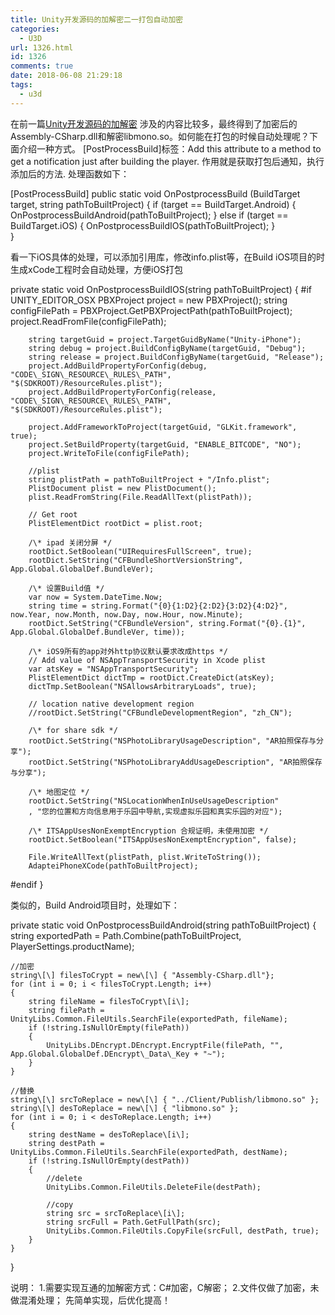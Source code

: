 ```yaml
---
title: Unity开发源码的加解密二一打包自动加密
categories:
  - U3D
url: 1326.html
id: 1326
comments: true
date: 2018-06-08 21:29:18
tags:
  - u3d
---
```


在前一篇[Unity开发源码的加解密](http://www.le-more.com/?p=1311) 涉及的内容比较多，最终得到了加密后的Assembly-CSharp.dll和解密libmono.so。如何能在打包的时候自动处理呢？下面介绍一种方式。 \[PostProcessBuild\]标签：Add this attribute to a method to get a notification just after building the player. 作用就是获取打包后通知，执行添加后的方法. 处理函数如下：

\[PostProcessBuild\]
public static void OnPostprocessBuild (BuildTarget target, string pathToBuiltProject)
{
    if (target == BuildTarget.Android)
    {
        OnPostprocessBuildAndroid(pathToBuiltProject);
    }
    else if (target == BuildTarget.iOS)
    {
        OnPostprocessBuildIOS(pathToBuiltProject);
    }			
}

看一下iOS具体的处理，可以添加引用库，修改info.plist等，在Build iOS项目的时生成xCode工程时会自动处理，方便iOS打包

 private static void OnPostprocessBuildIOS(string pathToBuiltProject)
    {
#if UNITY\_EDITOR\_OSX
        PBXProject project = new PBXProject();
        string configFilePath = PBXProject.GetPBXProjectPath(pathToBuiltProject);
        project.ReadFromFile(configFilePath);
       
        string targetGuid = project.TargetGuidByName("Unity-iPhone");
        string debug = project.BuildConfigByName(targetGuid, "Debug");
        string release = project.BuildConfigByName(targetGuid, "Release");
        project.AddBuildPropertyForConfig(debug, "CODE\_SIGN\_RESOURCE\_RULES\_PATH", "$(SDKROOT)/ResourceRules.plist");
        project.AddBuildPropertyForConfig(release, "CODE\_SIGN\_RESOURCE\_RULES\_PATH", "$(SDKROOT)/ResourceRules.plist");

        project.AddFrameworkToProject(targetGuid, "GLKit.framework", true);
        project.SetBuildProperty(targetGuid, "ENABLE_BITCODE", "NO");
        project.WriteToFile(configFilePath);

        //plist
        string plistPath = pathToBuiltProject + "/Info.plist";
        PlistDocument plist = new PlistDocument();
        plist.ReadFromString(File.ReadAllText(plistPath));

        // Get root
        PlistElementDict rootDict = plist.root;
        
        /\* ipad 关闭分屏 */
        rootDict.SetBoolean("UIRequiresFullScreen", true);
        rootDict.SetString("CFBundleShortVersionString", App.Global.GlobalDef.BundleVer);

        /\* 设置Build值 */
        var now = System.DateTime.Now;
        string time = string.Format("{0}{1:D2}{2:D2}{3:D2}{4:D2}", now.Year, now.Month, now.Day, now.Hour, now.Minute);
        rootDict.SetString("CFBundleVersion", string.Format("{0}.{1}", App.Global.GlobalDef.BundleVer, time));

        /\* iOS9所有的app对外http协议默认要求改成https */
        // Add value of NSAppTransportSecurity in Xcode plist
        var atsKey = "NSAppTransportSecurity";
        PlistElementDict dictTmp = rootDict.CreateDict(atsKey);
        dictTmp.SetBoolean("NSAllowsArbitraryLoads", true);

        // location native development region 
        //rootDict.SetString("CFBundleDevelopmentRegion", "zh_CN");
        
        /\* for share sdk */
        rootDict.SetString("NSPhotoLibraryUsageDescription", "AR拍照保存与分享");
        rootDict.SetString("NSPhotoLibraryAddUsageDescription", "AR拍照保存与分享");
        
        /\* 地图定位 */
        rootDict.SetString("NSLocationWhenInUseUsageDescription"
        , "您的位置和方向信息用于乐园中导航,实现虚拟乐园和真实乐园的对应");

        /\* ITSAppUsesNonExemptEncryption 合规证明，未使用加密 */ 
        rootDict.SetBoolean("ITSAppUsesNonExemptEncryption", false);

        File.WriteAllText(plistPath, plist.WriteToString());
        AdapteiPhoneXCode(pathToBuiltProject);
#endif
    }

类似的，Build Android项目时，处理如下：

private static void OnPostprocessBuildAndroid(string pathToBuiltProject)
{
    string exportedPath = Path.Combine(pathToBuiltProject, PlayerSettings.productName);

    //加密
    string\[\] filesToCrypt = new\[\] { "Assembly-CSharp.dll"};
    for (int i = 0; i < filesToCrypt.Length; i++)
    {
        string fileName = filesToCrypt\[i\];
        string filePath = UnityLibs.Common.FileUtils.SearchFile(exportedPath, fileName);
        if (!string.IsNullOrEmpty(filePath))
        {
            UnityLibs.DEncrypt.DEncrypt.EncryptFile(filePath, "", App.Global.GlobalDef.DEncrypt\_Data\_Key + "~");
        }
    }

    //替换
    string\[\] srcToReplace = new\[\] { "../Client/Publish/libmono.so" };
    string\[\] desToReplace = new\[\] { "libmono.so" };
    for (int i = 0; i < desToReplace.Length; i++)
    {
        string destName = desToReplace\[i\];
        string destPath = UnityLibs.Common.FileUtils.SearchFile(exportedPath, destName);
        if (!string.IsNullOrEmpty(destPath))
        {
            //delete
            UnityLibs.Common.FileUtils.DeleteFile(destPath);

            //copy
            string src = srcToReplace\[i\];
            string srcFull = Path.GetFullPath(src);
            UnityLibs.Common.FileUtils.CopyFile(srcFull, destPath, true);
        }
    }
}

说明： 1.需要实现互通的加解密方式：C#加密，C解密； 2.文件仅做了加密，未做混淆处理； 先简单实现，后优化提高！